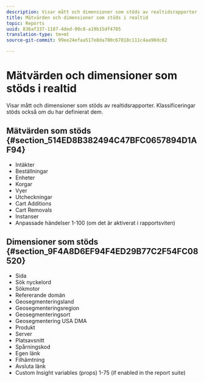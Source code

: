 ```yaml
---
description: Visar mått och dimensioner som stöds av realtidsrapporter. Klassificeringar stöds också om du har definierat dem.
title: Mätvärden och dimensioner som stöds i realtid
topic: Reports
uuid: 836af337-1187-4ded-90c8-a19b15df4705
translation-type: tm+mt
source-git-commit: 99ee24efaa517e8da700c67818c111c4aa90dc02

---
```



# Mätvärden och dimensioner som stöds i realtid

Visar mått och dimensioner som stöds av realtidsrapporter. Klassificeringar stöds också om du har definierat dem.

## Mätvärden som stöds {#section_514ED8B382494C47BFC0657894D1AF94}

* Intäkter
* Beställningar
* Enheter
* Korgar
* Vyer
* Utcheckningar
* Cart Additions
* Cart Removals
* Instanser
* Anpassade händelser 1-100 (om det är aktiverat i rapportsviten)

## Dimensioner som stöds {#section_9F4A8D6EF94F4ED29B77C2F54FC08520}

* Sida
* Sök nyckelord
* Sökmotor
* Refererande domän
* Geosegmenteringsland
* Geosegmenteringsregion
* Geosegmenteringsort
* Geosegmentering USA DMA
* Produkt
* Server
* Platsavsnitt
* Spårningskod
* Egen länk
* Filhämtning
* Avsluta länk
* Custom Insight variables (props) 1-75 (if enabled in the report suite)

